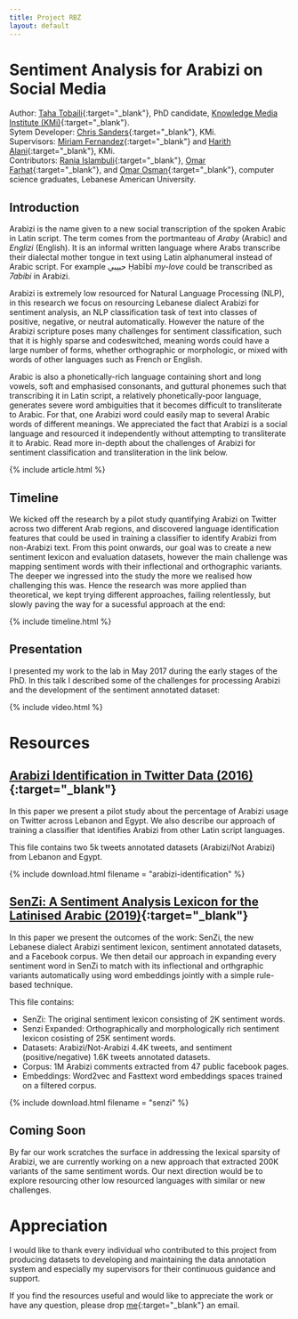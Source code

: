 ```yaml
---
title: Project RBZ
layout: default
---
```


# Sentiment Analysis for Arabizi on Social Media

Author: [Taha Tobaili](https://tahatobaili.github.io/){:target="_blank"}, PhD candidate, [Knowledge Media Institute (KMi)](http://kmi.open.ac.uk/){:target="_blank"}.  
Sytem Developer: [Chris Sanders](http://kmi.open.ac.uk/people/member/chris-sanders){:target="_blank"}, KMi.  
Supervisors: [Miriam Fernandez](http://people.kmi.open.ac.uk/miriam-fernandez/){:target="_blank"} and [Harith Alani](http://people.kmi.open.ac.uk/harith/){:target="_blank"}, KMi.  
Contributors: [Rania Islambuli](https://people.epfl.ch/rania.islambouli?lang=en){:target="_blank"}, [Omar Farhat](https://www.linkedin.com/in/omar-farhat-2aa689102/){:target="_blank"}, and [Omar Osman](https://www.linkedin.com/in/omar-osman/){:target="_blank"}, computer science graduates, Lebanese American University.

## Introduction

Arabizi is the name given to a new social transcription of the spoken Arabic in Latin script. The term comes from the portmanteau of <em>Araby</em> (Arabic) and <em>Englizi</em> (English).
It is an informal written language where Arabs transcribe their dialectal mother tongue in text using Latin alphanumeral instead of Arabic script. For example حبيبي Ḥabībī <em>my-love</em> could be transcribed as
<em>7abibi</em> in Arabizi. 

Arabizi is extremely low resourced for Natural Language Processing (NLP), in this research we focus on resourcing Lebanese dialect Arabizi for sentiment analysis, an NLP classification task of
text into classes of positive, negative, or neutral automatically. However the nature of the Arabizi scripture poses many challenges for sentiment classification, such that it is highly sparse and codeswitched,
meaning words could have a large number of forms, whether orthographic or morphologic, or mixed with words of other languages such as French or English.

Arabic is also a phonetically-rich language containing short and long vowels, soft and emphasised consonants, and guttural phonemes such that transcribing it in Latin script, a relatively phonetically-poor language,
generates severe word ambiguities that it becomes difficult to transliterate to Arabic. For that, one Arabizi word could easily map to several Arabic words of different meanings. We appreciated the fact that Arabizi
is a social language and resourced it independently without attempting to transliterate it to Arabic. Read more in-depth about the challenges of Arabizi for sentiment classification and transliteration in the link below.  

{% include article.html %}

## Timeline

We kicked off the research by a pilot study quantifying Arabizi on Twitter across two different Arab regions, and discovered language identification features that could be used in training a classifier to identify Arabizi
from non-Arabizi text. From this point onwards, our goal was to create a new sentiment lexicon and evaluation datasets, however the main challenge was mapping sentiment words with their inflectional and orthographic variants.
The deeper we ingressed into the study the more we realised how challenging this was. Hence the research was more applied than theoretical, we kept trying different approaches, failing relentlessly, but slowly paving the way
for a sucessful approach at the end:

{% include timeline.html %}

## Presentation

I presented my work to the lab in May 2017 during the early stages of the PhD. In this talk I described some of the challenges for processing Arabizi and the development of the sentiment annotated dataset:

{% include video.html %}
  

# Resources

## [Arabizi Identification in Twitter Data (2016)](https://www.aclweb.org/anthology/P16-3008.pdf){:target="_blank"}

In this paper we present a pilot study about the percentage of Arabizi usage on Twitter across Lebanon and Egypt.
We also describe our approach of training a classifier that identifies Arabizi from other Latin script languages.

This file contains two 5k tweets annotated datasets (Arabizi/Not Arabizi) from Lebanon and Egypt.

{% include download.html filename = "arabizi-identification" %}

## [SenZi: A Sentiment Analysis Lexicon for the Latinised Arabic (2019)](https://www.aclweb.org/anthology/R19-1138.pdf){:target="_blank"}

In this paper we present the outcomes of the work: SenZi, the new Lebanese dialect Arabizi sentiment lexicon, sentiment annotated datasets, and a Facebook corpus.
We then detail our approach in expanding every sentiment word in SenZi to match with its inflectional and orthgraphic variants automatically using word embeddings jointly with
a simple rule-based technique. 

This file contains:

* SenZi: The original sentiment lexicon consisting of 2K sentiment words.
* Senzi Expanded: Orthographically and morphologically rich sentiment lexicon cosisting of 25K sentiment words.
* Datasets: Arabizi/Not-Arabizi 4.4K tweets, and sentiment (positive/negative) 1.6K tweets annotated datasets.
* Corpus: 1M Arabizi comments extracted from 47 public facebook pages.
* Embeddings: Word2vec and Fasttext word embeddings spaces trained on a filtered corpus.

{% include download.html filename = "senzi" %}

## Coming Soon

By far our work scratches the surface in addressing the lexical sparsity of Arabizi, we are currently working on a new approach that extracted 200K variants of the same sentiment words.
Our next direction would be to explore resourcing other low resourced languages with similar or new challenges.

# Appreciation

I would like to thank every individual who contributed to this project from producing datasets to developing and maintaining the data annotation system and especially my supervisors for their
continuous guidance and support.
  
If you find the resources useful and would like to appreciate the work or have any question, please drop [me](https://tahatobaili.github.io/){:target="_blank"} an email.  